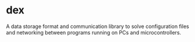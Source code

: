 # dex
A data storage format and communication library to solve configuration files and networking between programs running on PCs and microcontrollers.
